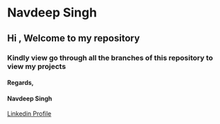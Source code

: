 # Navdeep Singh

## Hi , Welcome to my repository

### Kindly view go through all the branches of this repository to view my projects




#### Regards,

#### Navdeep Singh

[Linkedin Profile](https://www.linkedin.com/in/navdeep-singh-a9112313b/)
